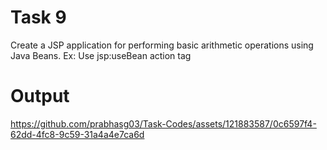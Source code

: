 # Task 9
Create a JSP application for performing basic arithmetic operations using Java Beans.
Ex: Use jsp:useBean action tag
# Output

https://github.com/prabhasg03/Task-Codes/assets/121883587/0c6597f4-62dd-4fc8-9c59-31a4a4e7ca6d

